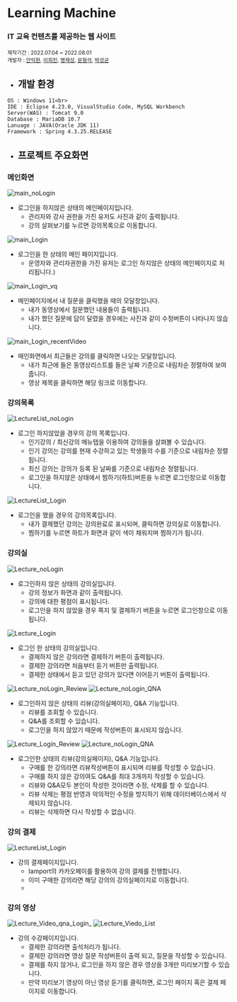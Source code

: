 

# Learning Machine

<h3> IT 교육 컨텐츠를 제공하는 웹 사이트</h3>
<small>제작기간 : 2022.07.04 ~ 2022.08.01</small> <br>
<small>개발자 : <a href = "https://github.com/IkhyeonAhn">안익현</a>, <a href="https://github.com/Hijineee">이희진</a>,  <a href = "https://github.com/skek3039">명재성</a>, <a href="https://github.com/Moonmaji">문형석</a>, <a href="https://github.com/ParkGuTy">박성균</a></small>

 - ## **개발 환경**
  ```
  OS : Windows 11<br>
  IDE : Eclipse 4.23.0, VisualStudio Code, MySQL Workbench
  Server(WAS) : Tomcat 9.0
  Database : MariaDB 10.7
  Lanuage : JAVA(Oracle JDK 11)
  Framework : Spring 4.3.25.RELEASE
  ```
 - ## **프로젝트 주요화면**

  ### 메인화면
![main_noLogin](./img/20220817_193616.png)
 + 로그인을 하지않은 상태의 메인페이지입니다.
	- 관리자와 강사 권한을 가진 유저도 사진과 같이 출력됩니다.
	- 강의 살펴보기를 누르면  강의목록으로 이동합니다.

![main_Login](./img/0001.png)
 + 로그인을 한 상태의 메인 페이지입니다.
	- 운영자와 관리자권한을 가진 유저는 로그인 하지않은 상태의 메인페이지로 처리됩니다.)
 
![main_Login_vq](./img/20220818_202729.png)
 + 메인페이지에서 내 질문을 클릭했을 때의 모달창입니다.
	- 내가 동영상에서 질문했던 내용들이 출력됩니다.
	- 내가 했던 질문에 답이 달렸을 경우에는 사진과 같이 수정버튼이 나타나지 않습니다.

![main_Login_recentVideo](./img/20220818_202914.png)
 + 매인화면에서 최근들은 강의를 클릭하면 나오는 모달창입니다.
	 - 내가 최근에 들은 동영상리스트를 들은 날짜 기준으로 내림차순 정렬하여 보여줍니다.
	 - 영상 제목을 클릭하면 해당 링크로 이동합니다.
 
  ### 강의목록
![LectureList_noLogin](./img/20220817_193717.png)
  + 로그인 하지않았을 경우의 강의 목록입니다.
 	 - 인기강의 / 최신강의 메뉴탭을 이용하여 강의들을 살펴볼 수 있습니다.
 	 - 인기 강의는 강의를 현재 수강하고 있는 학생들의 수를 기준으로 내림차순 정렬됩니다.
 	 - 최신 강의는 강의가 등록 된 날짜를 기준으로 내림차순 정렬됩니다.
 	 - 로그인을 하지않은 상태에서 찜하기(하트)버튼을 누르면 로그인창으로 이동합니다.
 
![LectureList_Login](./img/20220818_202835.png)
 + 로그인을 했을 경우의 강의목록입니다.
 	 - 내가 결제했던 강의는 강의완료로 표시되며, 클릭하면 강의실로 이동합니다.
 	 - 찜하기를 누르면 하트가 화면과 같이 색이 채워지며 찜하기가 됩니다.
 
 ###  강의실
![Lecture_noLogin](./img/20220817_193810.png)
 + 로그인하지 않은 상태의 강의실입니다.
	 - 강의 정보가 화면과 같이 출력됩니다.
	 - 강의에 대한 평점이 표시됩니다.
	 - 로그인을 하지 않았을 경우 쪽지 및 결제하기 버튼을 누르면 로그인창으로 이동됩니다.

![Lecture_Login](./img/20220818_202948.png)
 + 로그인 한 상태의 강의실입니다.
	  - 결제하지 않은 강의라면 결제하기 버튼이 출력됩니다.
	  - 결제한 강의라면 처음부터 듣기 버튼만 출력됩니다.
	  - 결제한 상태에서 듣고 있던 강의가 있다면 이어듣기 버튼이 출력됩니다.

![Lecture_noLogin_Review](./img/0002.png)
![Lecture_noLogin_QNA](./img/0004.png)
 + 로그인하지 않은 상태의 리뷰(강의실페이지), Q&A 기능입니다.
	  - 리뷰를 조회할 수 있습니다.
	  - Q&A를 조회할 수 있습니다.
	  - 로그인을 하지 않았기 때문에 작성버튼이 표시되지 않습니다.
	
![Lecture_Login_Review](./img/20220818_203010.png)
![Lecture_noLogin_QNA](./img/0005.png)
  + 로그인한 상태의 리뷰(강의실페이지), Q&A 기능입니다.
	  - 구매를 한 강의라면 리뷰작성버튼이 표시되며 리뷰를 작성할 수 있습니다.
	  - 구매를 하지 않은 강의여도 Q&A를 최대 3개까지 작성할 수 있습니다.
	  - 리뷰와 Q&A모두 본인이 작성한 것이라면 수정, 삭제를 할 수 있습니다.
	  - 리뷰 삭제는 평점 반영과 악의적인 수정을 방지하기 위해 데이터베이스에서 삭제되지 않습니다.
	  - 리뷰는 삭제하면 다시 작성할 수 없습니다.
	
 ###  강의 결제
![LectureList_Login](./img/20220818_203321.png)
 + 강의 결제페이지입니다.
	  - Iamport의 카카오페이를 활용하여 강의 결제를 진행합니다.
	  - 이미 구매한 강의라면 해당 강의의 강의실페이지로 이동합니다.
	  - 
 ###  강의 영상
![Lecture_Video_qna_Login_](./img/20220818_203100.png)
![Lecture_Viedo_List](./img/0003.png)
  + 강의 수강페이지입니다.
	  - 결제한 강의라면 출석처리가 됩니다.
	  - 결제한 강의라면 영상 질문 작성버튼이 출력 되고, 질문을 작성할 수 있습니다.
	  - 결제를 하지 않거나, 로그인을 하지 않은 경우 영상을 3개만 미리보기할 수 있습니다.
	  - 만약 미리보기 영상이 아닌 영상 듣기를 클릭하면, 로그인 페이지 혹은 결제 페이지로 이동합니다.
